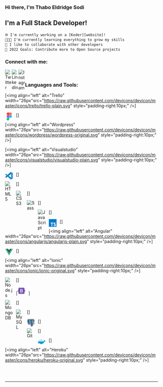 ### Hi there, I'm Thabo Eldridge Sodi 

## I'm a Full Stack Developer!
    🌐 I'm currently working on a [Koder][website]!
    👨🏾‍💻 I'm currently learning everything to grow my skills
    🤝 I like to collaborate with other developers
    📝 2022 Goals: Contribute more to Open Source projects
       
### Connect with me:

 [<img align="left" alt="Twitter" width="22px" src="https://cdn.jsdelivr.net/npm/simple-icons@v3/icons/twitter.svg" />][twitter]
 [<img align="left" alt="LinkedIn" width="22px" src="https://cdn.jsdelivr.net/npm/simple-icons@v3/icons/linkedin.svg" />][linkedin]
 [<img align="left" alt="Instagram" width="22px" src="https://cdn.jsdelivr.net/npm/simple-icons@v3/icons/instagram.svg" />][instagram]
 
<br />

### Languages and Tools:

[<img align="left" alt="Trello" width="26px"src="https://raw.githubusercontent.com/devicons/devicon/master/icons/trello/trello-plain.svg" style="padding-right:10px;" />]

[<img align="left" alt="Figma" width="26px" src="https://raw.githubusercontent.com/devicons/devicon/master/icons/figma/figma-original.svg" style="padding-right:10px;" />]

[<img align="left" alt="Wordpress" width="26px"src="https://raw.githubusercontent.com/devicons/devicon/master/icons/wordpress/wordpress-original.svg" style="padding-right:10px;" />]

[<img align="left" alt="Visualstudio" width="26px"src="https://raw.githubusercontent.com/devicons/devicon/master/icons/visualstudio/visualstudio-plain.svg" style="padding-right:10px;" />]

[<img align="left" alt="Vscode" width="26px" src="https://raw.githubusercontent.com/devicons/devicon/master/icons/vscode/vscode-original.svg" style="padding-right:10px;" />]

[<img align="left" alt="HTML5" width="26px" src="https://cdn.jsdelivr.net/gh/devicons/devicon/icons/html5/html5-original.svg" style="padding-right:10px;" />]

[<img align="left" alt="CSS3" width="26px" src="https://cdn.jsdelivr.net/gh/devicons/devicon/icons/css3/css3-original.svg" style="padding-right:10px;" />]

[<img align="left" alt="Sass" width="26px" src="https://cdn.jsdelivr.net/gh/devicons/devicon/icons/sass/sass-original.svg" style="padding-right:10px;" />]

[<img align="left" alt="JavaScript" width="26px" src="https://cdn.jsdelivr.net/gh/devicons/devicon/icons/javascript/javascript-original.svg" style="padding-right:10px;" />]

[<img align="left" alt="TypeScript" width="26px" src="https://raw.githubusercontent.com/devicons/devicon/master/icons/typescript/typescript-original.svg" style="padding-right:10px;" />]

[<img align="left" alt="Angular" width="26px"src="https://raw.githubusercontent.com/devicons/devicon/master/icons/angularjs/angularjs-plain.svg" style="padding-right:10px;" />]

[<img align="left" alt="Vue" width="26px" src="https://raw.githubusercontent.com/devicons/devicon/master/icons/vuejs/vuejs-original.svg" style="padding-right:10px;" />]

[<img align="left" alt="Ionic" width="26px"src="https://raw.githubusercontent.com/devicons/devicon/master/icons/ionic/ionic-original.svg" style="padding-right:10px;" />]

[<img align="left" alt="Node.js" width="26px" src="https://cdn.jsdelivr.net/gh/devicons/devicon/icons/nodejs/nodejs-original.svg" style="padding-right:10px;" />]

[<img align="bootstrap" alt="Bootstrap" width="26px" src="https://raw.githubusercontent.com/devicons/devicon/master/icons/bootstrap/bootstrap-plain.svg" style="padding-right:10px;" />]

[<img align="left" alt="MongoDB" width="26px" src="https://cdn.jsdelivr.net/gh/devicons/devicon/icons/mongodb/mongodb-original.svg" style="padding-right:10px;" />]

[<img align="left" alt="MySQL" width="26px" src="https://cdn.jsdelivr.net/gh/devicons/devicon/icons/mysql/mysql-original.svg" style="padding-right:10px;" />]

[<img align="left" alt="" width="26px" src="https://raw.githubusercontent.com/devicons/devicon/master/icons/postgresql/postgresql-original.svg" style="padding-right:10px;" />]

[<img align="left" alt="Git" width="26px" src="https://cdn.jsdelivr.net/gh/devicons/devicon/icons/git/git-original.svg" style="padding-right:10px;" />]


[<img align="left" alt="Docker" width="26px" src="https://raw.githubusercontent.com/devicons/devicon/master/icons/docker/docker-plain.svg" style="padding-right:10px;" />]

[<img align="left" alt="Heroku" width="26px"src="https://raw.githubusercontent.com/devicons/devicon/master/icons/heroku/heroku-original.svg" style="padding-right:10px;" />]



<br />
<br />

---

[twitter]: https://twitter.com/ThabovanSodi
[instagram]: https://www.instagram.com/thabo_eldridge/
[linkedin]: https://www.linkedin.com/in/thabo-eldridge-sodi-5113741b5/
